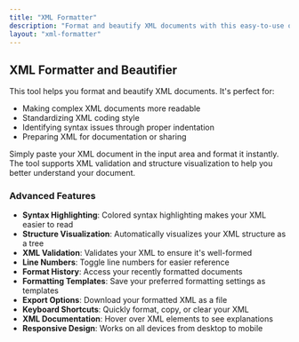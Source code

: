 ```yaml
---
title: "XML Formatter"
description: "Format and beautify XML documents with this easy-to-use online tool with support for syntax highlighting, element validation, and structure visualization"
layout: "xml-formatter"
---
```


## XML Formatter and Beautifier

This tool helps you format and beautify XML documents. It's perfect for:

- Making complex XML documents more readable
- Standardizing XML coding style
- Identifying syntax issues through proper indentation
- Preparing XML for documentation or sharing

Simply paste your XML document in the input area and format it instantly. The tool supports XML validation and structure visualization to help you better understand your document.

### Advanced Features

- **Syntax Highlighting**: Colored syntax highlighting makes your XML easier to read
- **Structure Visualization**: Automatically visualizes your XML structure as a tree
- **XML Validation**: Validates your XML to ensure it's well-formed
- **Line Numbers**: Toggle line numbers for easier reference
- **Format History**: Access your recently formatted documents
- **Formatting Templates**: Save your preferred formatting settings as templates
- **Export Options**: Download your formatted XML as a file
- **Keyboard Shortcuts**: Quickly format, copy, or clear your XML
- **XML Documentation**: Hover over XML elements to see explanations
- **Responsive Design**: Works on all devices from desktop to mobile 
